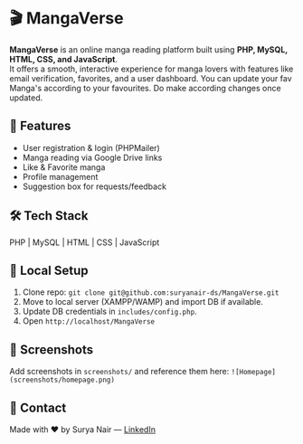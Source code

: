 # 🎬 MangaVerse

**MangaVerse** is an online manga reading platform built using **PHP, MySQL, HTML, CSS, and JavaScript**.  
It offers a smooth, interactive experience for manga lovers with features like email verification, favorites, and a user dashboard. You can update your fav Manga's according to your favourites. Do make according changes once updated.

## 🌟 Features
- User registration & login (PHPMailer)
- Manga reading via Google Drive links
- Like & Favorite manga
- Profile management
- Suggestion box for requests/feedback

## 🛠️ Tech Stack
PHP | MySQL | HTML | CSS | JavaScript

## 🚀 Local Setup
1. Clone repo: `git clone git@github.com:suryanair-ds/MangaVerse.git`
2. Move to local server (XAMPP/WAMP) and import DB if available.
3. Update DB credentials in `includes/config.php`.
4. Open `http://localhost/MangaVerse`

## 📸 Screenshots
Add screenshots in `screenshots/` and reference them here:
`![Homepage](screenshots/homepage.png)`

## 💬 Contact
Made with ❤️ by Surya Nair — [LinkedIn](https://www.linkedin.com/in/suryanair/)

